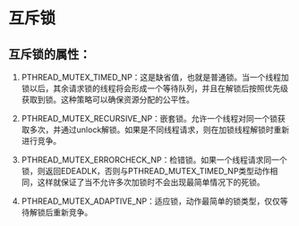 # 互斥锁
## 互斥锁的属性：
1. PTHREAD_MUTEX_TIMED_NP：这是缺省值，也就是普通锁。当一个线程加锁以后，其余请求锁的线程将会形成一个等待队列，并且在解锁后按照优先级获取到锁。这种策略可以确保资源分配的公平性。

2. PTHREAD_MUTEX_RECURSIVE_NP：嵌套锁。允许一个线程对同一个锁获取多次，并通过unlock解锁。如果是不同线程请求，则在加锁线程解锁时重新进行竞争。

3. PTHREAD_MUTEX_ERRORCHECK_NP：检错锁。如果一个线程请求同一个锁，则返回EDEADLK，否则与PTHREAD_MUTEX_TIMED_NP类型动作相同，这样就保证了当不允许多次加锁时不会出现最简单情况下的死锁。

4. PTHREAD_MUTEX_ADAPTIVE_NP：适应锁，动作最简单的锁类型，仅仅等待解锁后重新竞争。